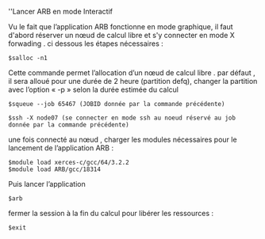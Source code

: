 ''Lancer ARB en mode Interactif 

Vu le fait que l’application ARB fonctionne en mode graphique, il faut d'abord réserver un nœud de calcul libre et s'y connecter en mode X forwading . ci dessous les étapes nécessaires : 
```
$salloc -n1 
```
Cette commande permet l’allocation d’un nœud de calcul libre . par défaut , il sera alloué pour une durée de 2 heure (partition defq), changer  la partition avec l’option « -p » selon la durée estimée du calcul 
```
$squeue --job 65467 (JOBID donnée par la commande précédente) 
```
```
$ssh -X node07 (se connecter en mode ssh au noeud réservé au job  donnée par la commande précédente)
```
une fois connecté au nœud , charger les modules nécessaires pour le lancement de l’application ARB : 
```
$module load xerces-c/gcc/64/3.2.2
$module load ARB/gcc/18314
```
Puis lancer l’application 
```
$arb
```
 fermer la session à la fin du calcul pour libérer les ressources : 
```
$exit
```


